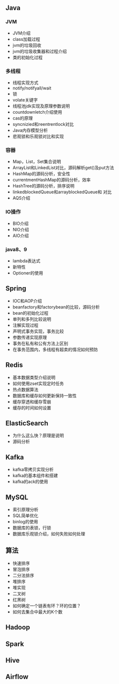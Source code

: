 ## Java

### JVM

* JVM介绍
* class加载过程
* jvm的垃圾回收
* jvm的垃圾收集器和过程介绍
* 类的初始化过程

### 多线程

* 线程实现方式
* notify/notifyall/wait
* 锁
* volate关键字
* 线程池jdk实现及原理参数说明
* countdownletch介绍使用
* cas的原理
* syncnizied和reentrentlock对比
* Java内存模型分析
* 悲观锁和乐观锁对比和实现

### 容器

* Map，List，Set集合说明
* ArrayList和LinkedList对比，源码解析get()及put方法
* HashMap的源码分析，安全性
* currentmentHashMap的源码分析，效率
* HashTree的源码分析，排序说明
* linkedblockedQueue和arrayblockedQueue和 对比
* AQS介绍

### IO操作

* BIO介绍
* NIO介绍
* AIO介绍

### java8、9

* lambda表达式
* 新特性
* Optioner的使用

## Spring

* IOC和AOP介绍
* beanfactory和factorybean的比较，源码分析
* bean的初始化过程
* 单列和多列比较说明
* 注解实现过程
* 声明式事务实现，事务比较
* 参数传递实现原理
* 事务在私有和公有方法上区别
* 在事务范围内，多线程有超卖的情况如何预防

## Redis

* 基本数据类型介绍说明
* 如何使用zset实现定时任务
* 热点数据算法
* 数据库和缓存如何更新保持一致性
* 缓存穿透和缓存雪崩
* 缓存的时间如何设置

## ElasticSearch

* 为什么这么快？原理是说明
* 源码分析

## Kafka

* kafka零拷贝实现分析
* kafka的基本组件和搭建
* kafka的ack的使用

## MySQL

* 索引原理分析
* SQL简单优化
* binlog的使用
* 数据库的表锁，行锁
* 数据库乐观锁介绍，如何失败如何处理

## 算法

* 快速排序
* 冒泡排序
* 二分法排序
* 堆排序
* 堆实现
* 二叉树
* 红黑树
* 如何确定一个链表有环？环的位置？
* 如何去集合中最大的K个数


## Hadoop

## Spark

## Hive

## Airflow

